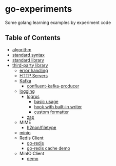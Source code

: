 # go-experiments

Some golang learning examples by experiment code

## Table of Contents

- [algorithm](./algorithm/)
- [standard syntax](./standard-syntax/)
- [standard library](./standard-library/)
- [third-party library](./third-party-library/)
  - [error handling](./third-party-library/error-handling)
  - [HTTP Servers](third-party-library/http-servers/)
  - [Kafka](third-party-library/kafka)
    - [confluent-kafka-producer](third-party-library/kafka/confluent-kafka-producer)
  - [logging](third-party-library/logging)
    - [logrus](third-party-library/logging/logrus-demo)
      - [basic usage](third-party-library/logging/logrus-demo/basic.go)
      - [hook with built-in writer](third-party-library/logging/logrus-demo/builtin_writer_hook.go)
      - [custom formatter](third-party-library/logging/logrus-demo/custom_formatter.go)
    - [zap](third-party-library/logging/zap)
  - MIME
    - [h2non/filetype](third-party-library/mime-demo)
  - [minio](third-party-library/minio-demo)
  - Redis Client
    - [go-redis](third-party-library/redis-demo)
    - [go-redis cache demo](third-party-library/go-redis-cache)
  - MinIO Client
    - [demo](third-party-library/minio-demo)